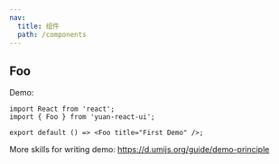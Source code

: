 ```yaml
---
nav:
  title: 组件
  path: /components
---
```


## Foo

Demo:

```tsx
import React from 'react';
import { Foo } from 'yuan-react-ui';

export default () => <Foo title="First Demo" />;
```

More skills for writing demo: https://d.umijs.org/guide/demo-principle
